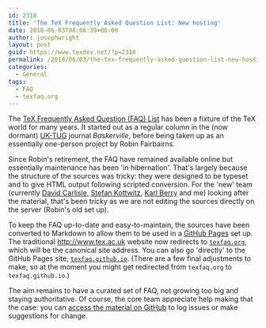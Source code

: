 ```yaml
---
id: 2318
title: 'The TeX Frequently Asked Question List: New hosting'
date: 2018-06-03T08:08:39+00:00
author: josephwright
layout: post
guid: https://www.texdev.net/?p=2318
permalink: /2018/06/03/the-tex-frequently-asked-question-list-new-hosting/
categories:
  - General
tags:
  - FAQ
  - texfaq.org
---
```

The <a href="http://texfaq.org">TeX Frequently Asked Question (FAQ) List</a> has been a fixture of the TeX world for many years. It started out as a regular column in the (now dormant) <a href="http://uk.tug.org">UK-TUG</a> journal <em>Baskerville</em>, before being taken up as an essentially one-person project by Robin Fairbairns.

Since Robin's retirement, the FAQ have remained available online but essentially maintenance has been 'in hibernation'. That's largely because the structure of the sources was tricky: they were designed to be typeset and to give HTML output following scripted conversion. For the 'new' team (currently <a href="https://tex.stackexchange.com/users/1090/david-carlisle">David Carlisle</a>, <a href="http://texblog.net/">Stefan Kottwitz</a>, <a href="https://tex.stackexchange.com/users/63279/karl-berry">Karl Berry</a> and me) looking after the material, that's been tricky as we are not editing the sources directly on the server (Robin's old set up).

To keep the FAQ up-to-date and easy-to-maintain, the sources have been converted to Markdown to allow them to be used in a <a href="https://pages.github.com/">GitHub Pages</a> set up. The traditional <a href="http://www.tex.ac.uk">http://www.tex.ac.uk</a> website now redirects to <a href="http://texfaq.org"><code>texfaq.org</code></a>, which will be the canonical site address. You can also go 'directly' to the GitHub Pages site, <a href="https://texfaq.github.io"><code>texfaq.github.io</code></a>. (There are a few final adjustments to make, so at the moment you might get redirected from <code>texfaq.org</code> to <code>texfaq.github.io</code>.)

The aim remains to have a curated set of FAQ, not growing too big and staying authoritative. Of course, the core team appreciate help making that the case: you can <a href="https://github.com/texfaq/texfaq.github.io">access the material on GitHub</a> to log issues or make suggestions for change.
